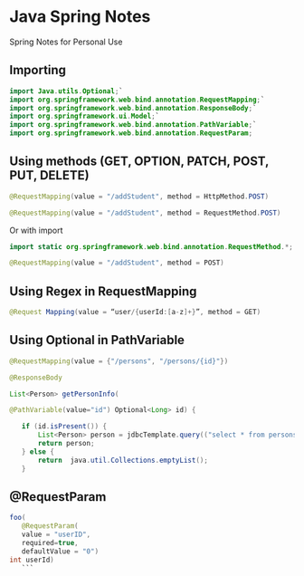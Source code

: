 # Java Spring Notes
Spring Notes for Personal Use

## Importing
 ```java
import Java.utils.Optional;`
import org.springframework.web.bind.annotation.RequestMapping;`
import org.springframework.web.bind.annotation.ResponseBody;`
import org.springframework.ui.Model;`
import org.springframework.web.bind.annotation.PathVariable;`
import org.springframework.web.bind.annotation.RequestParam;
 ```

## Using methods (GET, OPTION, PATCH, POST, PUT, DELETE)
 ```java
@RequestMapping(value = "/addStudent", method = HttpMethod.POST)
 ```
  ```java
@RequestMapping(value = "/addStudent", method = RequestMethod.POST)
 ```

Or with import
 ```java
import static org.springframework.web.bind.annotation.RequestMethod.*;
 ```
   ```java
@RequestMapping(value = "/addStudent", method = POST)
 ```

## Using Regex in RequestMapping
 ```java
@Request Mapping(value = “user/{userId:[a-z]+}”, method = GET)
 ```

## Using Optional in PathVariable
 ```java
@RequestMapping(value = {"/persons", "/persons/{id}"})

@ResponseBody

List<Person> getPersonInfo(

@PathVariable(value="id") Optional<Long> id) {

	if (id.isPresent()) {
		List<Person> person = jdbcTemplate.query(("select * from persons where \"PERSONID\" = " + String.valueOf(id.get())), BeanPropertyRowMapper.newInstance(Person.class));
		return person;
	} else {
	    return  java.util.Collections.emptyList();
	}
```

## @RequestParam
 ```java
foo(
	@RequestParam(
	value = "userID",
	required=true,
	defaultValue = "0")
int userId)
    ```


